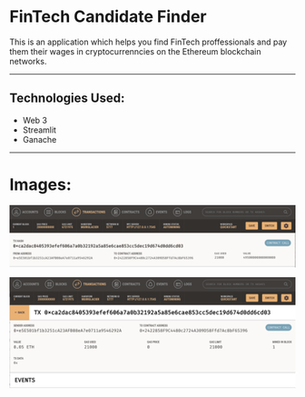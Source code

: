 # FinTech Candidate Finder

This is an application which helps you find FinTech proffessionals and pay them their wages in cryptocurrenncies on the Ethereum blockchain networks. 

---
## Technologies Used:

* Web 3
* Streamlit
* Ganache 

--- 

# Images:

![account](https://github.com/madut97/Module19-Challenge/blob/main/transactions_page_1.png)

![transaction_details](https://github.com/madut97/Module19-Challenge/blob/main/transaction_page_2.png)